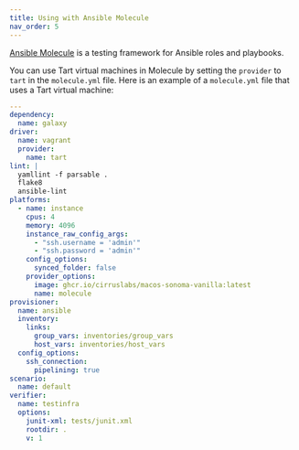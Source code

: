 ```yaml
---
title: Using with Ansible Molecule
nav_order: 5
---
```


[Ansible Molecule](https://ansible.readthedocs.io/projects/molecule/) is a testing framework for Ansible roles and playbooks.

You can use Tart virtual machines in Molecule by setting the `provider` to `tart` in the `molecule.yml` file.
Here is an example of a `molecule.yml` file that uses a Tart virtual machine:

```yaml
---
dependency:
  name: galaxy
driver:
  name: vagrant
  provider:
    name: tart
lint: |
  yamllint -f parsable .
  flake8
  ansible-lint
platforms:
  - name: instance
    cpus: 4
    memory: 4096
    instance_raw_config_args:
      - "ssh.username = 'admin'"
      - "ssh.password = 'admin'"
    config_options:
      synced_folder: false
    provider_options:
      image: ghcr.io/cirruslabs/macos-sonoma-vanilla:latest
      name: molecule
provisioner:
  name: ansible
  inventory:
    links:
      group_vars: inventories/group_vars
      host_vars: inventories/host_vars
  config_options:
    ssh_connection:
      pipelining: true
scenario:
  name: default
verifier:
  name: testinfra
  options:
    junit-xml: tests/junit.xml
    rootdir: .
    v: 1
```
